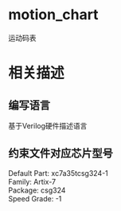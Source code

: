 # motion_chart
运动码表
# 相关描述
## 编写语言
基于Verilog硬件描述语言
## 约束文件对应芯片型号
Default Part: xc7a35tcsg324-1  
Family: Artix-7  
Package: csg324  
Speed Grade: -1

